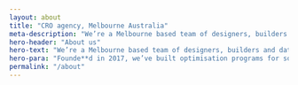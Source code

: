 ```yaml
---
layout: about
title: "CRO agency, Melbourne Australia"
meta-description: "We’re a Melbourne based team of designers, builders and data driven optimisers"
hero-header: "About us"
hero-text: "We’re a Melbourne based team of designers, builders and data driven optimisers"
hero-para: "Founde**d in 2017, we’ve built optimisation programs for some of the biggest companies in Australia and around the world."
permalink: "/about"
---
```


